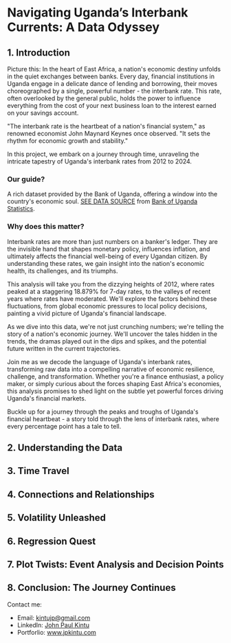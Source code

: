 # Navigating Uganda’s Interbank Currents: A Data Odyssey

## 1.	Introduction
Picture this: In the heart of East Africa, a nation's economic destiny unfolds in the quiet exchanges between banks. Every day, financial institutions in Uganda engage in a delicate dance of lending and borrowing, their moves choreographed by a single, powerful number - the interbank rate. This rate, often overlooked by the general public, holds the power to influence everything from the cost of your next business loan to the interest earned on your savings account.

"The interbank rate is the heartbeat of a nation's financial system," as renowned economist John Maynard Keynes once observed. "It sets the rhythm for economic growth and stability."

In this project, we embark on a journey through time, unraveling the intricate tapestry of Uganda's interbank rates from 2012 to 2024. 

### Our guide? 
A rich dataset provided by the Bank of Uganda, offering a window into the country's economic soul. <a href="[https://example.com](https://bou.or.ug/bouwebsite/bouwebsitecontent/statistics/InterestRates/Interest_rates.xlsx)" target="_blank">SEE DATA SOURCE</a> from [Bank of Uganda Statistics](https://www.bou.or.ug/bouwebsite/Statistics/).

### Why does this matter?
Interbank rates are more than just numbers on a banker's ledger. They are the invisible hand that shapes monetary policy, influences inflation, and ultimately affects the financial well-being of every Ugandan citizen. By understanding these rates, we gain insight into the nation's economic health, its challenges, and its triumphs.

This analysis will take you from the dizzying heights of 2012, where rates peaked at a staggering 18.879% for 7-day rates, to the valleys of recent years where rates have moderated. We'll explore the factors behind these fluctuations, from global economic pressures to local policy decisions, painting a vivid picture of Uganda's financial landscape.

As we dive into this data, we're not just crunching numbers; we're telling the story of a nation's economic journey. We'll uncover the tales hidden in the trends, the dramas played out in the dips and spikes, and the potential future written in the current trajectories.

Join me as we decode the language of Uganda's interbank rates, transforming raw data into a compelling narrative of economic resilience, challenge, and transformation. Whether you're a finance enthusiast, a policy maker, or simply curious about the forces shaping East Africa's economies, this analysis promises to shed light on the subtle yet powerful forces driving Uganda's financial markets.

Buckle up for a journey through the peaks and troughs of Uganda's financial heartbeat - a story told through the lens of interbank rates, where every percentage point has a tale to tell.

## 2.	Understanding the Data

## 3.	Time Travel

## 4.	Connections and Relationships

## 5.	Volatility Unleashed

## 6.	Regression Quest

## 7.	Plot Twists: Event Analysis and Decision Points

## 8.	Conclusion: The Journey Continues

<!-- Footer section -->
<footer>
    <div class="footer-content">
        <p>Contact me:</p>
        <ul>
            <li>Email: <a href="mailto:kintujp@gmail.com">kintujp@gmail.com</a></li>
            <li>LinkedIn: <a href="https://www.linkedin.com/in/john-paul-k-aa6b8757" target="_blank" rel="noreferrer noopener">John Paul Kintu</a></li>
            <li>Portforlio: <a href="https://jpkintu.github.io/Portfolio-Resume/" target="_blank" rel="noreferrer noopener">www.jpkintu.com</a></li>
        </ul>
    </div>
</footer>
